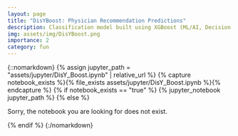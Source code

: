 ```yaml
---
layout: page
title: "DisYBoost: Physician Recommendation Predictions"
description: Classification model built using XGBoost (ML/AI, Decision Trees, XGBoost, Python)
img: assets/img/DisYBoost.png
importance: 2
category: fun
---
```


{::nomarkdown}
{% assign jupyter_path = "assets/jupyter/DisY_Boost.ipynb" | relative_url %}
{% capture notebook_exists %}{% file_exists assets/jupyter/DisY_Boost.ipynb %}{% endcapture %}
{% if notebook_exists == "true" %}
    {% jupyter_notebook jupyter_path %}
{% else %}
    <p>Sorry, the notebook you are looking for does not exist.</p>
{% endif %}
{:/nomarkdown}
